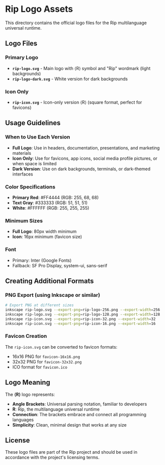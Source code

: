 # Rip Logo Assets

This directory contains the official logo files for the Rip multilanguage universal runtime.

## Logo Files

### Primary Logo
- **`rip-logo.svg`** - Main logo with ⟨R⟩ symbol and "Rip" wordmark (light backgrounds)
- **`rip-logo-dark.svg`** - White version for dark backgrounds

### Icon Only
- **`rip-icon.svg`** - Icon-only version ⟨R⟩ (square format, perfect for favicons)

## Usage Guidelines

### When to Use Each Version
- **Full Logo**: Use in headers, documentation, presentations, and marketing materials
- **Icon Only**: Use for favicons, app icons, social media profile pictures, or when space is limited
- **Dark Version**: Use on dark backgrounds, terminals, or dark-themed interfaces

### Color Specifications
- **Primary Red**: #FF4444 (RGB: 255, 68, 68)
- **Text Gray**: #333333 (RGB: 51, 51, 51)
- **White**: #FFFFFF (RGB: 255, 255, 255)

### Minimum Sizes
- **Full Logo**: 80px width minimum
- **Icon**: 16px minimum (favicon size)

### Font
- Primary: Inter (Google Fonts)
- Fallback: SF Pro Display, system-ui, sans-serif

## Creating Additional Formats

### PNG Export (using Inkscape or similar)
```bash
# Export PNG at different sizes
inkscape rip-logo.svg --export-png=rip-logo-256.png --export-width=256
inkscape rip-logo.svg --export-png=rip-logo-128.png --export-width=128
inkscape rip-icon.svg --export-png=rip-icon-32.png --export-width=32
inkscape rip-icon.svg --export-png=rip-icon-16.png --export-width=16
```

### Favicon Creation
The `rip-icon.svg` can be converted to favicon formats:
- 16x16 PNG for `favicon-16x16.png`
- 32x32 PNG for `favicon-32x32.png`
- ICO format for `favicon.ico`

## Logo Meaning

The **⟨R⟩** logo represents:
- **Angle Brackets**: Universal parsing notation, familiar to developers
- **R**: Rip, the multilanguage universal runtime
- **Connection**: The brackets embrace and connect all programming languages
- **Simplicity**: Clean, minimal design that works at any size

## License

These logo files are part of the Rip project and should be used in accordance with the project's licensing terms.